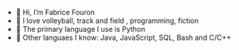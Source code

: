 - 👋 Hi, I’m Fabrice Fouron
- 👀 I love volleyball, track and field , programming, fiction
- 🌱 The primary language I use is Python
- 📖 Other languaes I know: Java, JavaScript, SQL, Bash and C/C++ 
<!---
fabrice-fouron/fabrice-fouron is a ✨ special ✨ repository because its `README.md` (this file) appears on your GitHub profile.
You can click the Preview link to take a look at your changes.
--->

